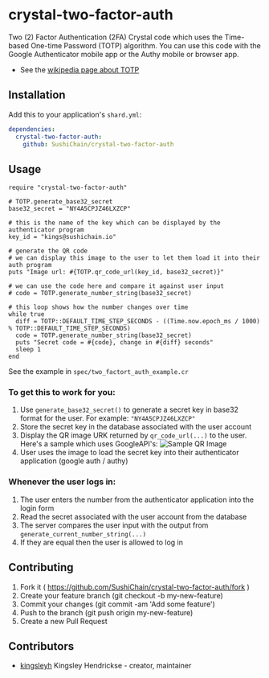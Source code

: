 # crystal-two-factor-auth

Two (2) Factor Authentication (2FA) Crystal code which uses the Time-based One-time Password (TOTP) algorithm. You can use this code with the Google Authenticator mobile app or the Authy mobile or browser app.

* See the [wikipedia page about TOTP](https://en.wikipedia.org/wiki/Time-based_One-time_Password_algorithm)

## Installation

Add this to your application's `shard.yml`:

```yaml
dependencies:
  crystal-two-factor-auth:
    github: SushiChain/crystal-two-factor-auth
```

## Usage

```crystal
require "crystal-two-factor-auth"

# TOTP.generate_base32_secret
base32_secret = "NY4A5CPJZ46LXZCP"

# this is the name of the key which can be displayed by the authenticator program
key_id = "kings@sushichain.io"

# generate the QR code
# we can display this image to the user to let them load it into their auth program
puts "Image url: #{TOTP.qr_code_url(key_id, base32_secret)}"

# we can use the code here and compare it against user input
# code = TOTP.generate_number_string(base32_secret)

# this loop shows how the number changes over time
while true
  diff = TOTP::DEFAULT_TIME_STEP_SECONDS - ((Time.now.epoch_ms / 1000) % TOTP::DEFAULT_TIME_STEP_SECONDS)
  code = TOTP.generate_number_string(base32_secret)
  puts "Secret code = #{code}, change in #{diff} seconds"
  sleep 1
end
```

See the example in `spec/two_factort_auth_example.cr`

### To get this to work for you:

1. Use `generate_base32_secret()` to generate a secret key in base32 format for the user. For example: `"NY4A5CPJZ46LXZCP"`
2. Store the secret key in the database associated with the user account
3. Display the QR image URK returned by `qr_code_url(...)` to the user. Here's a sample which uses GoogleAPI's:
![Sample QR Image](https://chart.googleapis.com/chart?chs=200x200&cht=qr&chl=200x200&chld=M|0&cht=qr&chl=otpauth://totp/user@j256.com%3Fsecret%3DNY4A5CPJZ46LXZCP)
4. User uses the image to load the secret key into their authenticator application (google auth / authy)

### Whenever the user logs in:

1. The user enters the number from the authenticator application into the login form
2. Read the secret associated with the user account from the database
3. The server compares the user input with the output from `generate_current_number_string(...)`
4. If they are equal then the user is allowed to log in


## Contributing

1. Fork it ( https://github.com/SushiChain/crystal-two-factor-auth/fork )
2. Create your feature branch (git checkout -b my-new-feature)
3. Commit your changes (git commit -am 'Add some feature')
4. Push to the branch (git push origin my-new-feature)
5. Create a new Pull Request

## Contributors

- [kingsleyh](https://github.com/kingsleyh) Kingsley Hendrickse - creator, maintainer
